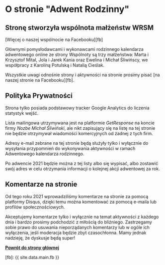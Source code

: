 # O stronie "Adwent Rodzinny"

## Stronę stworzyła wspólnota małżeństw WRSM

[Więcej o naszej wspólnocie na Facebooku][fb]

Głównymi pomysłodawcami i wykonawcami rodzinnego kalendarza adwentowego online ze strony Wspólnoty są trzy małżeństwa: Marta i Krzysztof Mital, Jola i Jarek Kania oraz Ewelina i Michał Śliwińscy, we współpracy z Karoliną Potulską i Natalią Cieślak.

Wszystkie uwagi odnośnie strony i aktywności na stronie prosimy pisać [na naszej stronie na Facebooku][fb].

## Polityka Prywatności

Strona tylko posiada podstawowy tracker Google Analytics do liczenia statystyk wejść.

Lista mailingowa utrzymywana jest na platformie *GetResponse* na koncie firmy *Nozbe Michał Śliwiński*, ale nikt zapisujący się na listę na tej stronie nie będzie otrzymywał wiadomości komercyjnych od żadnej z tych firm.

Adresy e-mail zebrane na tej stronie będą służyły tylko i wyłącznie do wysyłania przypomnień do wykonywania aktywności w ramach Adwentowego kalendarza rodzinnego.

Po adwencie 2021 będzie można z tej listy albo się wypisać, albo zostawić swój adres w celu otrzymania informacji o kolejnej akcji adwentowej za rok.

## Komentarze na stronie

Od tego roku 2021 wprowadziliśmy komentarze na stronie za pomocą platformy Disqus, dzięki temu można komentować za pomocą e-maila lub profilów społecznościowych.

Akceptujemy komentarze tylko i wyłącznie na temat aktywności z każdego dnia i bardzo prosimy podchodzić z miłością do bliźniego. Zastrzegamy sobie prawo do usuwania nieporządanych komentarzy lub w ogóle ich wyłączenia, jeśli moderacja będzie zbyt czasochłonna. Mamy jednak nadzieję, że dyskusje będą super!

**[Powrót do strony głównej](/)**

[fb]: {{ site.data.main.fb }}